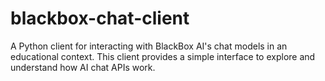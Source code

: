 # blackbox-chat-client
A Python client for interacting with BlackBox AI's chat models in an educational context. This client provides a simple interface to explore and understand how AI chat APIs work.

